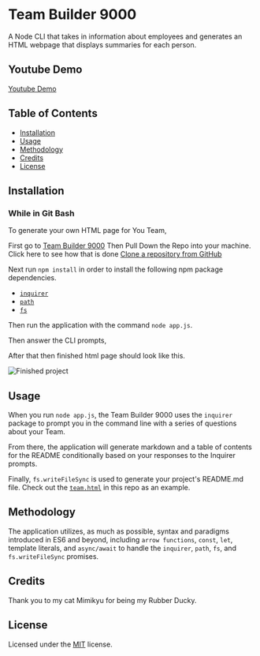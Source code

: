 # Team Builder 9000
A Node CLI that takes in information about employees and generates an HTML webpage that displays summaries for each person.

## Youtube Demo

[Youtube Demo](https://youtu.be/6KBkpA14bng)

## Table of Contents

* [Installation](#installation)
* [Usage](#usage)
* [Methodology](#methodology)
* [Credits](#credits)
* [License](#license)

## Installation

### While in Git Bash

To generate your own HTML page for You Team,

First go to [Team Builder 9000](https://github.com/shelb-doc/Template-Employee-Summary)
Then Pull Down the Repo into your machine. Click here to see how that is done [Clone a repository from GitHub](https://docs.github.com/en/free-pro-team@latest/github/creating-cloning-and-archiving-repositories/cloning-a-repository)

Next run `npm install` in order to install the following npm package dependencies.

* [`inquirer`](https://www.npmjs.com/package/inquirer)
* [`path`](https://www.npmjs.com/package/path)
* [`fs`](https://www.npmjs.com/package/fs)

Then run the application with the command `node app.js`.

Then answer the CLI prompts,

After that then finished html page should look like this.

![Finished project](https://media.giphy.com/media/ddTFDm1bahgQHpNfhl/giphy.gif)

## Usage

When you run `node app.js`, the Team Builder 9000 uses the `inquirer` package to prompt you in the command line with a series of questions about your Team.

From there, the application will generate markdown and a table of contents for the README conditionally based on your responses to the Inquirer prompts.

Finally, `fs.writeFileSync` is used to generate your project's README.md file. Check out the [`team.html`](https://github.com/shelb-doc/Template-Employee-Summary/blob/main/output/team.html) in this repo as an example.

## Methodology

The application utilizes, as much as possible, syntax and paradigms introduced in ES6 and beyond, including `arrow functions`, `const`, `let`, template literals, and `async/await` to handle the `inquirer`, `path`, `fs`, and `fs.writeFileSync` promises.

## Credits

Thank you to my cat Mimikyu for being my Rubber Ducky.


## License

Licensed under the [MIT](LICENSE.txt) license.